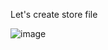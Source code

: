 Let's create store file

![image](https://github.com/user-attachments/assets/72cfc8e9-50d7-4262-b816-75e492ffa903)
